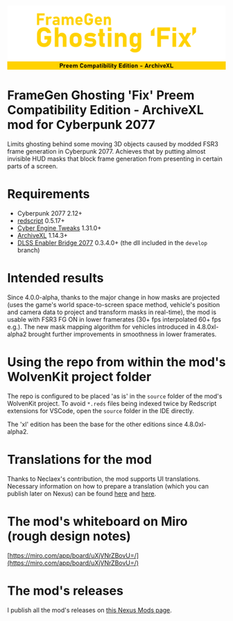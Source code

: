 ![FrameGen Ghosting 'Fix' logo](docs/assets/images/fgghostingfix_title_2000_500.png)
![Preem Compatibility Edition logo](docs/assets/images/fgghostingfix_title_2000_preem.png)

# FrameGen Ghosting 'Fix' Preem Compatibility Edition - ArchiveXL mod for Cyberpunk 2077
Limits ghosting behind some moving 3D objects caused by modded FSR3 frame generation in Cyberpunk 2077. Achieves that by putting almost invisible HUD masks that block frame generation from presenting in certain parts of a screen.

# Requirements
+ Cyberpunk 2077 2.12+
+ [redscript](https://github.com/jac3km4/redscript) 0.5.17+
+ [Cyber Engine Tweaks](https://github.com/maximegmd/CyberEngineTweaks) 1.31.0+
+ [ArchiveXL](https://github.com/psiberx/cp2077-archive-xl) 1.14.3+
+ [DLSS Enabler Bridge 2077](https://github.com/gramern/cp77-dlss-enabler-bridge) 0.3.4.0+ (the dll included in the `develop` branch)

# Intended results
Since 4.0.0-alpha, thanks to the major change in how masks are projected (uses the game's world space-to-screen space method, vehicle's position and camera data to project and transform masks in real-time), the mod is usable with FSR3 FG ON in lower framerates (30+ fps interpolated 60+ fps e.g.). The new mask mapping algorithm for vehicles introduced in 4.8.0xl-alpha2 brought further improvements in smoothness in lower framerates.

# Using the repo from within the mod's WolvenKit project folder
The repo is configured to be placed 'as is' in the `source` folder of the mod's WolvenKit project. To avoid `*.reds` files being indexed twice by Redscript extensions for VSCode, open the `source` folder in the IDE directly.

The 'xl' edition has been the base for the other editions since 4.8.0xl-alpha2.

# Translations for the mod
Thanks to Neclaex's contribution, the mod supports UI translations. Necessary information on how to prepare a translation (which you can publish later on Nexus) can be found [here](docs/create-custom-translation.md) and [here](resources/bin/x64/plugins/cyber_engine_tweaks/mods/FrameGenGhostingFix/Translations/Translation-Blueprint.lua).

# The mod's whiteboard on Miro (rough design notes)
[https://miro.com/app/board/uXjVNrZBovU=/](https://miro.com/app/board/uXjVNrZBovU=/)

# The mod's releases
I publish all the mod's releases on [this Nexus Mods page](https://www.nexusmods.com/cyberpunk2077/mods/13029).
